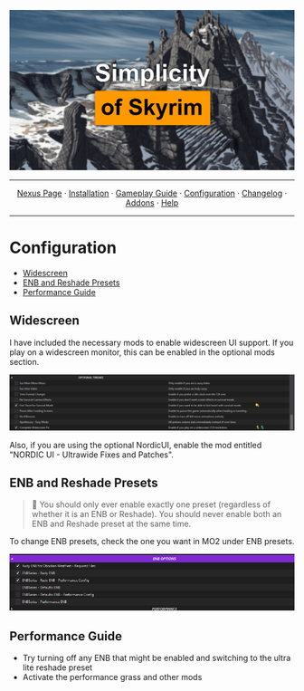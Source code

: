 <a href="https://www.youtube.com/watch?v=70DZ5UV1Bdo"><img src="images/banner.webp" target="_blank"></a>

---

<p align="center">
  <a href="https://www.nexusmods.com/skyrimspecialedition/mods/85943">Nexus Page</a> ·
  <a href="README.md">Installation</a> ·
  <a href="GAMEPLAY.md">Gameplay Guide</a> ·
  <a href="CONFIGURATION.md">Configuration</a> ·
  <a href="CHANGELOG.md">Changelog</a> ·
  <a href="ADDONS.md">Addons</a> ·
  <a href="HELP.md">Help</a>
</p>

---

# Configuration

- [Widescreen](#widescreen)
- [ENB and Reshade Presets](#ENB-and-Reshade-Presets)
- [Performance Guide](#performance-guide)

## Widescreen

I have included the necessary mods to enable widescreen UI support. If you play on a widescreen monitor, this can be enabled in the optional mods section.

![Widescreen](https://raw.githubusercontent.com/Lost-Outpost/simplicity-of-skyrim/main/images/widescreen.png)

Also, if you are using the optional NordicUI, enable the mod entitled "NORDIC UI - Ultrawide Fixes and Patches".

## ENB and Reshade Presets

> :ledger: You should only ever enable exactly one preset (regardless of whether it is an ENB or Reshade). You should never enable both an ENB and Reshade preset at the same time.

To change ENB presets, check the one you want in MO2 under ENB presets.

![Exe List](https://raw.githubusercontent.com/Lost-Outpost/simplicity-of-skyrim/main/images/enb_options.png)

## Performance Guide

- Try turning off any ENB that might be enabled and switching to the ultra lite reshade preset
- Activate the performance grass and other mods
